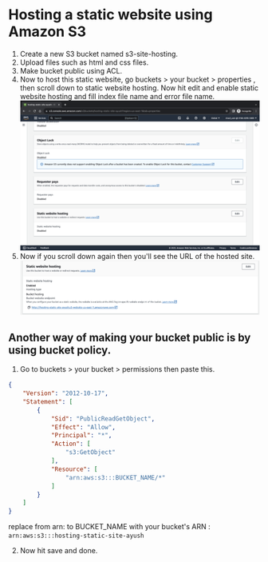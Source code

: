 # Hosting a static website using Amazon S3
1. Create a new S3 bucket named s3-site-hosting.
2. Upload files such as html and css files.
3. Make bucket public using ACL.
4. Now to host this static website, go buckets > your bucket > properties , then scroll down to static website hosting. Now hit edit and enable static website hosting and fill index file name and error file name.
![Alt text](static-host.png)
5. Now if you scroll down again then you'll see the URL of the hosted site.
![Alt text](static-host-2.png)

## Another way of making your bucket public is by using bucket policy.
1. Go to buckets > your bucket > permissions then paste this.
```Json
{
	"Version": "2012-10-17",
	"Statement": [
		{
			"Sid": "PublicReadGetObject",
			"Effect": "Allow",
			"Principal": "*",
			"Action": [
				"s3:GetObject"
			],
			"Resource": [
				"arn:aws:s3:::BUCKET_NAME/*"
			]
		}
	]
}
```
replace from arn: to BUCKET_NAME with your bucket's ARN : `arn:aws:s3:::hosting-static-site-ayush`

2. Now hit save and done.